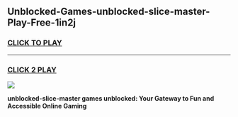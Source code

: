 
## Unblocked-Games-unblocked-slice-master-Play-Free-1in2j
<h3>
<a href="https://premium76.site?title=unblocked-slice-master&ref=18A1">CLICK TO PLAY</a></h3>
<hr>

<h3>
<a href="https://premium76.site?title=unblocked-slice-master&ref=18A1">CLICK 2 PLAY</a>
  
</h3>

<a href="https://premium76.site?title=unblocked-slice-master&ref=18A1"><img src="https://clearcache.store/games.png"></a>


**unblocked-slice-master games unblocked: Your Gateway to Fun and Accessible Online Gaming**
